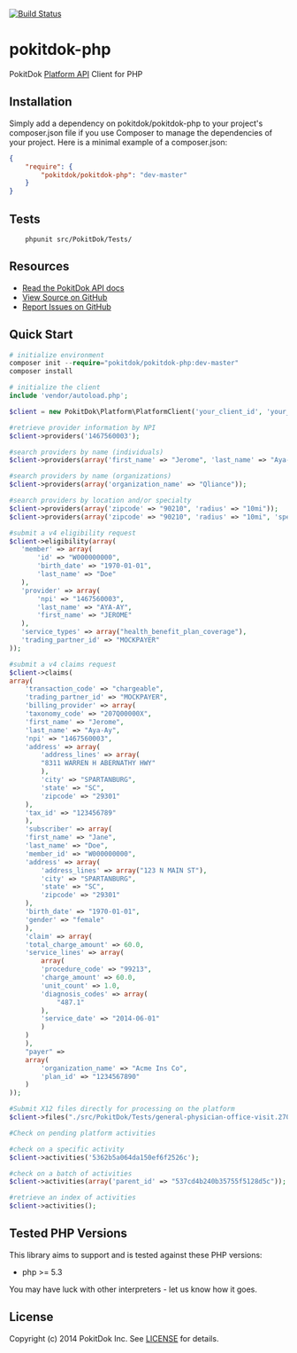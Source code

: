 [![Build Status](https://travis-ci.org/pokitdok/pokitdok-php.svg?branch=master)](https://travis-ci.org/pokitdok/pokitdok-php)

pokitdok-php
=============

PokitDok [Platform API][apidocs] Client for PHP

## Installation
Simply add a dependency on pokitdok/pokitdok-php to your project's composer.json file if you use Composer to manage the dependencies of your project. Here is a minimal example of a composer.json:

```json
{
	"require": {
		"pokitdok/pokitdok-php": "dev-master"
	}
}
```

## Tests
```
    phpunit src/PokitDok/Tests/
```

## Resources
* [Read the PokitDok API docs][apidocs]
* [View Source on GitHub][code]
* [Report Issues on GitHub][issues]

[apidocs]: https://platform.pokitdok.com/dashboard#/documentation
[code]: https://github.com/PokitDok/pokitdok-php
[issues]: https://github.com/PokitDok/pokitdok-php/issues

## Quick Start

```php
# initialize environment
composer init --require="pokitdok/pokitdok-php:dev-master"
composer install

# initialize the client
include 'vendor/autoload.php';

$client = new PokitDok\Platform\PlatformClient('your_client_id', 'your_client_secret');

#retrieve provider information by NPI
$client->providers('1467560003');

#search providers by name (individuals)
$client->providers(array('first_name' => "Jerome", 'last_name' => "Aya-Ay"));

#search providers by name (organizations)
$client->providers(array('organization_name' => "Qliance"));

#search providers by location and/or specialty
$client->providers(array('zipcode' => "90210", 'radius' => "10mi"));
$client->providers(array('zipcode' => "90210", 'radius' => "10mi", 'specialty' => "RHEUMATOLOGY"));

#submit a v4 eligibility request
$client->eligibility(array(
   'member' => array(
       'id' => "W000000000",
       'birth_date' => "1970-01-01",
       'last_name' => "Doe"
   ),
   'provider' => array(
       'npi' => "1467560003",
       'last_name' => "AYA-AY",
       'first_name' => "JEROME"
   ),
   'service_types' => array("health_benefit_plan_coverage"),
   'trading_partner_id' => "MOCKPAYER"
));

#submit a v4 claims request
$client->claims(
array(
    'transaction_code' => "chargeable",
    'trading_partner_id' => "MOCKPAYER",
    'billing_provider' => array(
	'taxonomy_code' => "207Q00000X",
	'first_name' => "Jerome",
	'last_name' => "Aya-Ay",
	'npi' => "1467560003",
	'address' => array(
	    'address_lines' => array(
		"8311 WARREN H ABERNATHY HWY"
	    ),
	    'city' => "SPARTANBURG",
	    'state' => "SC",
	    'zipcode' => "29301"
	),
	'tax_id' => "123456789"
    ),
    'subscriber' => array(
	'first_name' => "Jane",
	'last_name' => "Doe",
	'member_id' => "W000000000",
	'address' => array(
	    'address_lines' => array("123 N MAIN ST"),
	    'city' => "SPARTANBURG",
	    'state' => "SC",
	    'zipcode' => "29301"
	),
	'birth_date' => "1970-01-01",
	'gender' => "female"
    ),
    'claim' => array(
	'total_charge_amount' => 60.0,
	'service_lines' => array(
	    array(
		'procedure_code' => "99213",
		'charge_amount' => 60.0,
		'unit_count' => 1.0,
		'diagnosis_codes' => array(
		    "487.1"
		),
		'service_date' => "2014-06-01"
	    )
	)
    ),
    "payer" =>
	array(
	    'organization_name' => "Acme Ins Co",
	    'plan_id' => "1234567890"
	)
));

#Submit X12 files directly for processing on the platform
$client->files("./src/PokitDok/Tests/general-physician-office-visit.270", "MOCKPAYER");

#Check on pending platform activities

#check on a specific activity
$client->activities('5362b5a064da150ef6f2526c');

#check on a batch of activities
$client->activities(array('parent_id' => "537cd4b240b35755f5128d5c"));

#retrieve an index of activities
$client->activities();
```

## Tested PHP Versions
This library aims to support and is tested against these PHP versions:

* php >= 5.3

You may have luck with other interpreters - let us know how it goes.

## License
Copyright (c) 2014 PokitDok Inc. See [LICENSE][] for details.

[license]: LICENSE.txt



